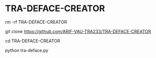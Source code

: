# TRA-DEFACE-CREATOR
rm -rf TRA-DEFACE-CREATOR

git clone https://github.com/ARIF-VAU-TRA233/TRA-DEFACE-CREATOR

cd TRA-DEFACE-CREATOR

python tra-deface.py
